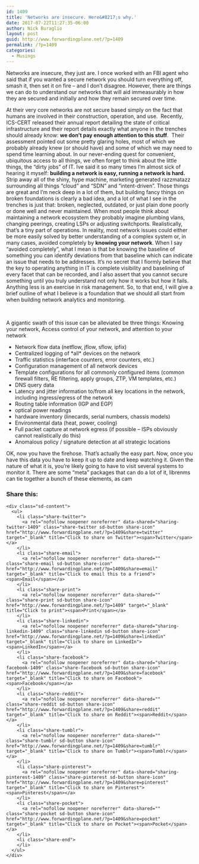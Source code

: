 ```yaml
---
id: 1409
title: 'Networks are insecure. Here&#8217;s why.'
date: 2017-07-22T11:27:35-06:00
author: Nick Buraglio
layout: post
guid: http://www.forwardingplane.net/?p=1409
permalink: /?p=1409
categories:
  - Musings
---
```

Networks are insecure, they just are. I once worked with an FBI agent who said that if you wanted a secure network you should turn everything off, smash it, then set it on fire &#8211; and I don&#8217;t disagree. However, there are things we can do to understand our networks that will aid immeasurably in how they are secured and initially and how they remain secured over time.

At their very core networks are not secure based simply on the fact that humans are involved in their construction, operation, and use.  Recently, ICS-CERT released their annual report detailing the state of critical infrastructure and their report details exactly what anyone in the trenches should already know: **we don&#8217;t pay enough attention to this stuff**.  Their assessment pointed out some pretty glaring holes, most of which we probably already knew (or should have) and some of which we may need to spend time learning about. In our never-ending quest for convenient, ubiquitous access to all things, we often forget to think about the little things, the &#8220;dirty jobs&#8221; of IT. Ive said it so many times I&#8217;m almost sick of hearing it myself: **building a network is easy, running a network is hard.** Strip away all of the shiny, hype machine, marketing generated razzmatazz surrounding all things &#8220;cloud&#8221; and &#8220;SDN&#8221; and &#8220;intent-driven&#8221;. Those things are great and I&#8217;m neck deep in a lot of them, but building fancy things on broken foundations is clearly a bad idea, and a lot of what I see in the trenches is just that: broken, neglected, outdated, or just plain done poorly or done well and never maintained. When most people think about maintaining a network ecosystem they probably imagine plumbing vlans, changing peerings, creating LSPs or adjusting switchports. Realistically, that&#8217;s a tiny part of operations. In reality, most network issues could either be more easily solved by better understanding of a complex system or, in many cases, avoided completely by **knowing your network**. When I say &#8220;avoided completely&#8221;, what I mean is that be knowing the baseline of something you can identify deviations from that baseline which can indicate an issue that needs to be addresses. It&#8217;s no secret that I fiormly believe that the key to operating anything in IT is complete visibility and baselining of every facet that can be recorded, and I also assert that you cannot secure something until you truly understand not only how it works but how it fails. Anything less is an exercise in risk management. So, to that end, I will give a brief outline of what I believe is a foundation that we should all start from when building network analytics and monitoring.

&nbsp;

A gigantic swath of this issue can be alleviated be three things: Knowing your network, Access control of your network, and attention to your network

  * Network flow data (netflow, jflow, sflow, ipfix)
  * Centralized logging of \*all\* devices on the network
  * Traffic statistics (interface counters, error counters, etc.)
  * Configuration management of all network devices
  * Template configurations for all commonly configured items (common firewall filters, RE filtering, apply groups, ZTP, VM templates, etc.)
  * DNS query data
  * Latency and jitter information to/from all key locations in the network, including ingress/egress of the network
  * Routing table information (IGP and EGP)
  * optical power readings
  * hardware inventory (linecards, serial numbers, chassis models)
  * Environmental data (heat, power, cooling)
  * Full packet capture at network egress (if possible &#8211; ISPs obviously cannot realistically do this)
  * Anomalous policy / signature detection at all strategic locations

OK, now you have the firehose. That&#8217;s actually the easy part. Now, once you have this data you have to keep it up to date and keep watching it. Given the nature of what it is, you&#8217;re likely going to have to visit several systems to monitor it. There are some &#8220;meta&#8221; packages that can do a lot of it, librenms can tie together a bunch of these elements, as cam

<div class="sharedaddy sd-sharing-enabled">
  <div class="robots-nocontent sd-block sd-social sd-social-icon-text sd-sharing">
    <h3 class="sd-title">
      Share this:
    </h3>
    
    <div class="sd-content">
      <ul>
        <li class="share-twitter">
          <a rel="nofollow noopener noreferrer" data-shared="sharing-twitter-1409" class="share-twitter sd-button share-icon" href="http://www.forwardingplane.net/?p=1409&share=twitter" target="_blank" title="Click to share on Twitter"><span>Twitter</span></a>
        </li>
        <li class="share-email">
          <a rel="nofollow noopener noreferrer" data-shared="" class="share-email sd-button share-icon" href="http://www.forwardingplane.net/?p=1409&share=email" target="_blank" title="Click to email this to a friend"><span>Email</span></a>
        </li>
        <li class="share-print">
          <a rel="nofollow noopener noreferrer" data-shared="" class="share-print sd-button share-icon" href="http://www.forwardingplane.net/?p=1409" target="_blank" title="Click to print"><span>Print</span></a>
        </li>
        <li class="share-linkedin">
          <a rel="nofollow noopener noreferrer" data-shared="sharing-linkedin-1409" class="share-linkedin sd-button share-icon" href="http://www.forwardingplane.net/?p=1409&share=linkedin" target="_blank" title="Click to share on LinkedIn"><span>LinkedIn</span></a>
        </li>
        <li class="share-facebook">
          <a rel="nofollow noopener noreferrer" data-shared="sharing-facebook-1409" class="share-facebook sd-button share-icon" href="http://www.forwardingplane.net/?p=1409&share=facebook" target="_blank" title="Click to share on Facebook"><span>Facebook</span></a>
        </li>
        <li class="share-reddit">
          <a rel="nofollow noopener noreferrer" data-shared="" class="share-reddit sd-button share-icon" href="http://www.forwardingplane.net/?p=1409&share=reddit" target="_blank" title="Click to share on Reddit"><span>Reddit</span></a>
        </li>
        <li class="share-tumblr">
          <a rel="nofollow noopener noreferrer" data-shared="" class="share-tumblr sd-button share-icon" href="http://www.forwardingplane.net/?p=1409&share=tumblr" target="_blank" title="Click to share on Tumblr"><span>Tumblr</span></a>
        </li>
        <li class="share-pinterest">
          <a rel="nofollow noopener noreferrer" data-shared="sharing-pinterest-1409" class="share-pinterest sd-button share-icon" href="http://www.forwardingplane.net/?p=1409&share=pinterest" target="_blank" title="Click to share on Pinterest"><span>Pinterest</span></a>
        </li>
        <li class="share-pocket">
          <a rel="nofollow noopener noreferrer" data-shared="" class="share-pocket sd-button share-icon" href="http://www.forwardingplane.net/?p=1409&share=pocket" target="_blank" title="Click to share on Pocket"><span>Pocket</span></a>
        </li>
        <li class="share-end">
        </li>
      </ul>
    </div>
  </div>
</div>